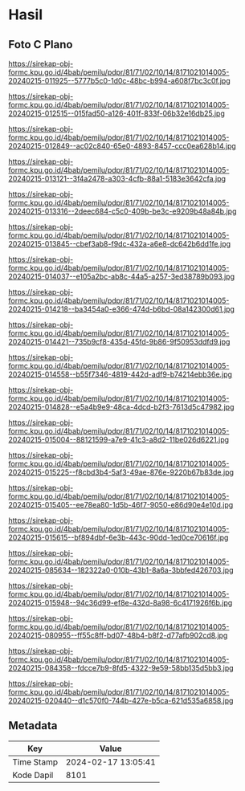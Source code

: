 # Hasil

## Foto C Plano

https://sirekap-obj-formc.kpu.go.id/4bab/pemilu/pdpr/81/71/02/10/14/8171021014005-20240215-011925--5777b5c0-1d0c-48bc-b994-a608f7bc3c0f.jpg

https://sirekap-obj-formc.kpu.go.id/4bab/pemilu/pdpr/81/71/02/10/14/8171021014005-20240215-012515--015fad50-a126-401f-833f-06b32e16db25.jpg

https://sirekap-obj-formc.kpu.go.id/4bab/pemilu/pdpr/81/71/02/10/14/8171021014005-20240215-012849--ac02c840-65e0-4893-8457-ccc0ea628b14.jpg

https://sirekap-obj-formc.kpu.go.id/4bab/pemilu/pdpr/81/71/02/10/14/8171021014005-20240215-013121--3f4a2478-a303-4cfb-88a1-5183e3642cfa.jpg

https://sirekap-obj-formc.kpu.go.id/4bab/pemilu/pdpr/81/71/02/10/14/8171021014005-20240215-013316--2deec684-c5c0-409b-be3c-e9209b48a84b.jpg

https://sirekap-obj-formc.kpu.go.id/4bab/pemilu/pdpr/81/71/02/10/14/8171021014005-20240215-013845--cbef3ab8-f9dc-432a-a6e8-dc642b6dd1fe.jpg

https://sirekap-obj-formc.kpu.go.id/4bab/pemilu/pdpr/81/71/02/10/14/8171021014005-20240215-014037--e105a2bc-ab8c-44a5-a257-3ed38789b093.jpg

https://sirekap-obj-formc.kpu.go.id/4bab/pemilu/pdpr/81/71/02/10/14/8171021014005-20240215-014218--ba3454a0-e366-474d-b6bd-08a142300d61.jpg

https://sirekap-obj-formc.kpu.go.id/4bab/pemilu/pdpr/81/71/02/10/14/8171021014005-20240215-014421--735b9cf8-435d-45fd-9b86-9f50953ddfd9.jpg

https://sirekap-obj-formc.kpu.go.id/4bab/pemilu/pdpr/81/71/02/10/14/8171021014005-20240215-014558--b55f7346-4819-442d-adf9-b74214ebb36e.jpg

https://sirekap-obj-formc.kpu.go.id/4bab/pemilu/pdpr/81/71/02/10/14/8171021014005-20240215-014828--e5a4b9e9-48ca-4dcd-b2f3-7613d5c47982.jpg

https://sirekap-obj-formc.kpu.go.id/4bab/pemilu/pdpr/81/71/02/10/14/8171021014005-20240215-015004--88121599-a7e9-41c3-a8d2-11be026d6221.jpg

https://sirekap-obj-formc.kpu.go.id/4bab/pemilu/pdpr/81/71/02/10/14/8171021014005-20240215-015225--f8cbd3b4-5af3-49ae-876e-9220b67b83de.jpg

https://sirekap-obj-formc.kpu.go.id/4bab/pemilu/pdpr/81/71/02/10/14/8171021014005-20240215-015405--ee78ea80-1d5b-46f7-9050-e86d90e4e10d.jpg

https://sirekap-obj-formc.kpu.go.id/4bab/pemilu/pdpr/81/71/02/10/14/8171021014005-20240215-015615--bf894dbf-6e3b-443c-90dd-1ed0ce70616f.jpg

https://sirekap-obj-formc.kpu.go.id/4bab/pemilu/pdpr/81/71/02/10/14/8171021014005-20240215-085634--182322a0-010b-43b1-8a6a-3bbfed426703.jpg

https://sirekap-obj-formc.kpu.go.id/4bab/pemilu/pdpr/81/71/02/10/14/8171021014005-20240215-015948--94c36d99-ef8e-432d-8a98-6c4171926f6b.jpg

https://sirekap-obj-formc.kpu.go.id/4bab/pemilu/pdpr/81/71/02/10/14/8171021014005-20240215-080955--ff55c8ff-bd07-48b4-b8f2-d77afb902cd8.jpg

https://sirekap-obj-formc.kpu.go.id/4bab/pemilu/pdpr/81/71/02/10/14/8171021014005-20240215-084358--fdcce7b9-8fd5-4322-9e59-58bb135d5bb3.jpg

https://sirekap-obj-formc.kpu.go.id/4bab/pemilu/pdpr/81/71/02/10/14/8171021014005-20240215-020440--d1c570f0-744b-427e-b5ca-621d535a6858.jpg


## Metadata

| Key        | Value               |
| ---------- | ------------------- |
| Time Stamp | 2024-02-17 13:05:41 |
| Kode Dapil | 8101                |



